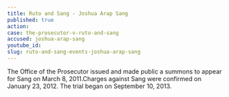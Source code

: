 ```yaml
---
title: Ruto and Sang - Joshua Arap Sang
published: true
action:
case: the-prosecutor-v-ruto-and-sang
accused: joshua-arap-sang
youtube_id:
slug: ruto-and-sang-events-joshua-arap-sang
---
```



The Office of the Prosecutor issued and made public a summons to appear for Sang on March 8, 2011.Charges against Sang were confirmed on January 23, 2012. The trial began on September 10, 2013.